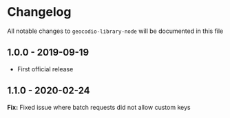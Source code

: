 # Changelog

All notable changes to `geocodio-library-node` will be documented in this file

## 1.0.0 - 2019-09-19

- First official release

## 1.1.0 - 2020-02-24

**Fix:** Fixed issue where batch requests did not allow custom keys
